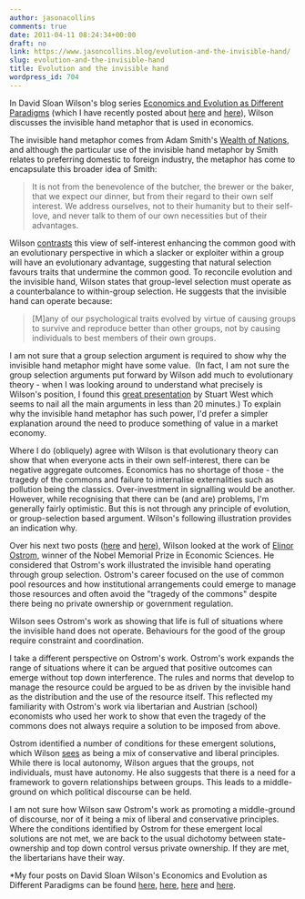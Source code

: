 ```yaml
---
author: jasonacollins
comments: true
date: 2011-04-11 08:24:34+00:00
draft: no
link: https://www.jasoncollins.blog/evolution-and-the-invisible-hand/
slug: evolution-and-the-invisible-hand
title: Evolution and the invisible hand
wordpress_id: 704
---
```


In David Sloan Wilson's blog series [Economics and Evolution as Different Paradigms](http://scienceblogs.com/evolution/category/economics_and_evolution_as_dif/) (which I have recently posted about [here](https://www.jasoncollins.blog/the-evolution-institute/) and [here](https://www.jasoncollins.blog/wilson-on-economics-and-evolution/)), Wilson discusses the invisible hand metaphor that is used in economics.

The invisible hand metaphor comes from Adam Smith's [Wealth of Nations](http://www.gutenberg.org/ebooks/3300), and although the particular use of the invisible hand metaphor by Smith relates to preferring domestic to foreign industry, the metaphor has come to encapsulate this broader idea of Smith:


<blockquote>It is not from the benevolence of the butcher, the brewer or the baker, that we expect our dinner, but from their regard to their own self interest. We address ourselves, not to their humanity but to their self-love, and never talk to them of our own necessities but of their advantages.</blockquote>


Wilson [contrasts](http://scienceblogs.com/evolution/2010/03/07/economics-and-evolution-as-dif-4/) this view of self-interest enhancing the common good with an evolutionary perspective in which a slacker or exploiter within a group will have an evolutionary advantage, suggesting that natural selection favours traits that undermine the common good. To reconcile evolution and the invisible hand, Wilson states that group-level selection must operate as a counterbalance to within-group selection. He suggests that the invisible hand can operate because:


<blockquote>[M]any of our psychological traits evolved by virtue of causing groups to survive and reproduce better than other groups, not by causing individuals to best members of their own groups.</blockquote>


I am not sure that a group selection argument is required to show why the invisible hand metaphor might have some value.  (In fact, I am not sure the group selection arguments put forward by Wilson add much to evolutionary theory - when I was looking around to understand what precisely is Wilson's position, I found this [great presentation](http://www.vimeo.com/8202768) by Stuart West which seems to nail all the main arguments in less than 20 minutes.) To explain why the invisible hand metaphor has such power, I'd prefer a simpler explanation around the need to produce something of value in a market economy.

Where I do (obliquely) agree with Wilson is that evolutionary theory can show that when everyone acts in their own self-interest, there can be negative aggregate outcomes. Economics has no shortage of those - the tragedy of the commons and failure to internalise externalities such as pollution being the classics. Over-investment in signalling would be another. However, while recognising that there can be (and are) problems, I'm generally fairly optimistic. But this is not through any principle of evolution, or group-selection based argument. Wilson's following illustration provides an indication why.

Over his next two posts ([here](http://scienceblogs.com/evolution/2010/03/09/economics-and-evolution-as-dif-5/) and [here](http://scienceblogs.com/evolution/2010/03/12/economics-and-evolution-as-dif-6/)), Wilson looked at the work of [Elinor Ostrom](http://en.wikipedia.org/wiki/Elinor_Ostrom), winner of the Nobel Memorial Prize in Economic Sciences. He considered that Ostrom's work illustrated the invisible hand operating through group selection. Ostrom's career focused on the use of common pool resources and how institutional arrangements could emerge to manage those resources and often avoid the "tragedy of the commons" despite there being no private ownership or government regulation.

Wilson sees Ostrom's work as showing that life is full of situations where the invisible hand does not operate. Behaviours for the good of the group require constraint and coordination.

I take a different perspective on Ostrom's work. Ostrom's work expands the range of situations where it can be argued that positive outcomes can emerge without top down interference. The rules and norms that develop to manage the resource could be argued to be as driven by the invisible hand as the distribution and the use of the resource itself. This reflected my familiarity with Ostrom's work via libertarian and Austrian (school) economists who used her work to show that even the tragedy of the commons does not always require a solution to be imposed from above.

Ostrom identified a number of conditions for these emergent solutions, which Wilson [sees](http://scienceblogs.com/evolution/2010/03/24/economics-and-evolution-as-dif-7/) as being a mix of conservative and liberal principles. While there is local autonomy, Wilson argues that the groups, not individuals, must have autonomy. He also suggests that there is a need for a framework to govern relationships between groups. This leads to a middle-ground on which political discourse can be held.

I am not sure how Wilson saw Ostrom's work as promoting a middle-ground of discourse, nor of it being a mix of liberal and conservative principles. Where the conditions identified by Ostrom for these emergent local solutions are not met, we are back to the usual dichotomy between state-ownership and top down control versus private ownership. If they are met, the libertarians have their way.

*My four posts on David Sloan Wilson's Economics and Evolution as Different Paradigms can be found [here](https://www.jasoncollins.blog/the-evolution-institute/), [here](https://www.jasoncollins.blog/wilson-on-economics-and-evolution/), [here](https://www.jasoncollins.blog/evolution-and-the-invisible-hand/) and [here](https://www.jasoncollins.blog/what-can-evolutionary-biology-offer-economics/).

